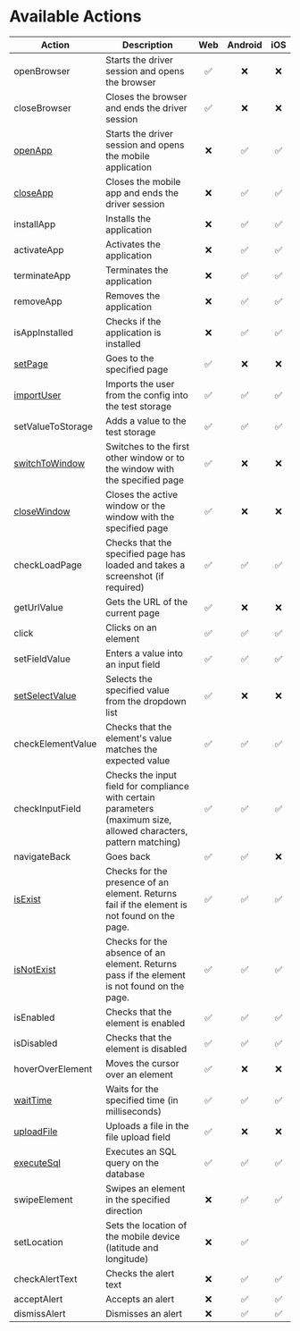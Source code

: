 # Available Actions

| Action                                        | Description                                                                                                        | Web | Android | iOS |
|-----------------------------------------------|--------------------------------------------------------------------------------------------------------------------|:---:|:-------:|:---:|
| openBrowser                                   | Starts the driver session and opens the browser                                                                    |  ✅  |    ❌    |  ❌  |
| closeBrowser                                  | Closes the browser and ends the driver session                                                                     |  ✅  |    ❌    |  ❌  |
| [openApp](actions/open_app.md)                | Starts the driver session and opens the mobile application                                                         |  ❌  |    ✅    |  ✅  |
| [closeApp](actions/close_app.md)              | Closes the mobile app and ends the driver session                                                                  |  ❌  |    ✅    |  ✅  |
| installApp                                    | Installs the application                                                                                           |  ❌  |    ✅    |  ✅  |
| activateApp                                   | Activates the application                                                                                          |  ❌  |    ✅    |  ✅  |
| terminateApp                                  | Terminates the application                                                                                         |  ❌  |    ✅    |  ✅  |
| removeApp                                     | Removes the application                                                                                            |  ❌  |    ✅    |  ✅  |
| isAppInstalled                                | Checks if the application is installed                                                                             |  ❌  |    ✅    |  ✅  |
| [setPage](actions/set_page.md)                | Goes to the specified page                                                                                         |  ✅  |    ❌    |  ❌  |
| [importUser](actions/import_user.md)          | Imports the user from the config into the test storage                                                             |  ✅  |    ✅    |  ✅  |
| setValueToStorage                             | Adds a value to the test storage                                                                                   |  ✅  |    ✅    |  ✅  |
| [switchToWindow](actions/switch_to_window.md) | Switches to the first other window or to the window with the specified page                                        |  ✅  |    ❌    |  ❌  |
| [closeWindow](actions/close_window.md)        | Closes the active window or the window with the specified page                                                     |  ✅  |    ❌    |  ❌  |
| checkLoadPage                                 | Checks that the specified page has loaded and takes a screenshot (if required)                                     |  ✅  |    ✅    |  ✅  |
| getUrlValue                                   | Gets the URL of the current page                                                                                   |  ✅  |    ❌    |  ❌  |
| click                                         | Clicks on an element                                                                                               |  ✅  |    ✅    |  ✅  |
| setFieldValue                                 | Enters a value into an input field                                                                                 |  ✅  |    ✅    |  ✅  |
| [setSelectValue](actions/set_select_value.md) | Selects the specified value from the dropdown list                                                                 |  ✅  |    ❌    |  ❌  |
| checkElementValue                             | Checks that the element's value matches the expected value                                                         |  ✅  |    ✅    |  ✅  |
| checkInputField                               | Checks the input field for compliance with certain parameters (maximum size, allowed characters, pattern matching) |  ✅  |    ✅    |  ✅  |
| navigateBack                                  | Goes back                                                                                                          |  ✅  |    ✅    |  ❌  |
| [isExist](actions/is_exist.md)                | Checks for the presence of an element. Returns fail if the element is not found on the page.                       |  ✅  |    ✅    |  ✅  |
| [isNotExist](actions/is_not_exist.md)         | Checks for the absence of an element. Returns pass if the element is not found on the page.                        |  ✅  |    ✅    |  ✅  |
| isEnabled                                     | Checks that the element is enabled                                                                                 |  ✅  |    ✅    |  ✅  |
| isDisabled                                    | Checks that the element is disabled                                                                                |  ✅  |    ✅    |  ✅  |
| hoverOverElement                              | Moves the cursor over an element                                                                                   |  ✅  |    ❌    |  ❌  |
| [waitTime](actions/wait_time.md)              | Waits for the specified time (in milliseconds)                                                                     |  ✅  |    ✅    |  ✅  |
| [uploadFile](actions/upload_file.md)          | Uploads a file in the file upload field                                                                            |  ✅  |    ❌    |  ❌  |
| [executeSql](actions/execute_sql.md)          | Executes an SQL query on the database                                                                              |  ✅  |    ✅    |  ✅  |
| swipeElement                                  | Swipes an element in the specified direction                                                                       |  ❌  |    ✅    |  ✅  |
| setLocation                                   | Sets the location of the mobile device (latitude and longitude)                                                    |  ❌  |    ✅    |     |
| checkAlertText                                | Checks the alert text                                                                                              |  ❌  |    ✅    |  ✅  |
| acceptAlert                                   | Accepts an alert                                                                                                   |  ❌  |    ✅    |  ✅  |
| dismissAlert                                  | Dismisses an alert                                                                                                 |  ❌  |    ✅    |  ✅  |